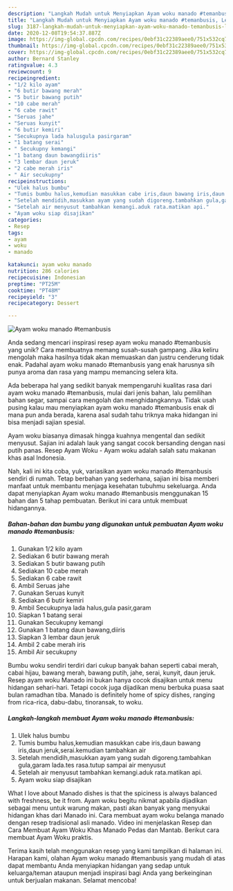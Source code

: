 ```yaml
---
description: "Langkah Mudah untuk Menyiapkan Ayam woku manado #temanbusis, Lezat"
title: "Langkah Mudah untuk Menyiapkan Ayam woku manado #temanbusis, Lezat"
slug: 3187-langkah-mudah-untuk-menyiapkan-ayam-woku-manado-temanbusis-lezat
date: 2020-12-08T19:54:37.887Z
image: https://img-global.cpcdn.com/recipes/0ebf31c22389aee0/751x532cq70/ayam-woku-manado-temanbusis-foto-resep-utama.jpg
thumbnail: https://img-global.cpcdn.com/recipes/0ebf31c22389aee0/751x532cq70/ayam-woku-manado-temanbusis-foto-resep-utama.jpg
cover: https://img-global.cpcdn.com/recipes/0ebf31c22389aee0/751x532cq70/ayam-woku-manado-temanbusis-foto-resep-utama.jpg
author: Bernard Stanley
ratingvalue: 4.3
reviewcount: 9
recipeingredient:
- "1/2 kilo ayam"
- "6 butir bawang merah"
- "5 butir bawang putih"
- "10 cabe merah"
- "6 cabe rawit"
- "Seruas jahe"
- "Seruas kunyit"
- "6 butir kemiri"
- "Secukupnya lada halusgula pasirgaram"
- "1 batang serai"
- " Secukupny kemangi"
- "1 batang daun bawangdiiris"
- "3 lembar daun jeruk"
- "2 cabe merah iris"
- " Air secukupny"
recipeinstructions:
- "Ulek halus bumbu"
- "Tumis bumbu halus,kemudian masukkan cabe iris,daun bawang iris,daun jeruk,serai.kemudian tambahkan air"
- "Setelah mendidih,masukkan ayam yang sudah digoreng.tambahkan gula,garam lada.tes rasa.tutup sampai air menyusut"
- "Setelah air menyusut tambahkan kemangi.aduk rata.matikan api."
- "Ayam woku siap disajikan"
categories:
- Resep
tags:
- ayam
- woku
- manado

katakunci: ayam woku manado 
nutrition: 286 calories
recipecuisine: Indonesian
preptime: "PT25M"
cooktime: "PT48M"
recipeyield: "3"
recipecategory: Dessert

---
```



![Ayam woku manado #temanbusis](https://img-global.cpcdn.com/recipes/0ebf31c22389aee0/751x532cq70/ayam-woku-manado-temanbusis-foto-resep-utama.jpg)

Anda sedang mencari inspirasi resep ayam woku manado #temanbusis yang unik? Cara membuatnya memang susah-susah gampang. Jika keliru mengolah maka hasilnya tidak akan memuaskan dan justru cenderung tidak enak. Padahal ayam woku manado #temanbusis yang enak harusnya sih punya aroma dan rasa yang mampu memancing selera kita.

Ada beberapa hal yang sedikit banyak mempengaruhi kualitas rasa dari ayam woku manado #temanbusis, mulai dari jenis bahan, lalu pemilihan bahan segar, sampai cara mengolah dan menghidangkannya. Tidak usah pusing kalau mau menyiapkan ayam woku manado #temanbusis enak di mana pun anda berada, karena asal sudah tahu triknya maka hidangan ini bisa menjadi sajian spesial.

Ayam woku biasanya dimasak hingga kuahnya mengental dan sedikit menyusut. Sajian ini adalah lauk yang sangat cocok bersanding dengan nasi putih panas. Resep Ayam Woku - Ayam woku adalah salah satu makanan khas asal Indonesia.


Nah, kali ini kita coba, yuk, variasikan ayam woku manado #temanbusis sendiri di rumah. Tetap berbahan yang sederhana, sajian ini bisa memberi manfaat untuk membantu menjaga kesehatan tubuhmu sekeluarga. Anda dapat menyiapkan Ayam woku manado #temanbusis menggunakan 15 bahan dan 5 tahap pembuatan. Berikut ini cara untuk membuat hidangannya.

<!--inarticleads1-->

##### Bahan-bahan dan bumbu yang digunakan untuk pembuatan Ayam woku manado #temanbusis:

1. Gunakan 1/2 kilo ayam
1. Sediakan 6 butir bawang merah
1. Sediakan 5 butir bawang putih
1. Sediakan 10 cabe merah
1. Sediakan 6 cabe rawit
1. Ambil Seruas jahe
1. Gunakan Seruas kunyit
1. Sediakan 6 butir kemiri
1. Ambil Secukupnya lada halus,gula pasir,garam
1. Siapkan 1 batang serai
1. Gunakan  Secukupny kemangi
1. Gunakan 1 batang daun bawang,diiris
1. Siapkan 3 lembar daun jeruk
1. Ambil 2 cabe merah iris
1. Ambil  Air secukupny


Bumbu woku sendiri terdiri dari cukup banyak bahan seperti cabai merah, cabai hijau, bawang merah, bawang putih, jahe, serai, kunyit, daun jeruk. Resep ayam woku Manado ini bukan hanya cocok disajikan untuk menu hidangan sehari-hari. Tetapi cocok juga dijadikan menu berbuka puasa saat bulan ramadhan tiba. Manado is definitely home of spicy dishes, ranging from rica-rica, dabu-dabu, tinoransak, to woku. 

<!--inarticleads2-->

##### Langkah-langkah membuat Ayam woku manado #temanbusis:

1. Ulek halus bumbu
1. Tumis bumbu halus,kemudian masukkan cabe iris,daun bawang iris,daun jeruk,serai.kemudian tambahkan air
1. Setelah mendidih,masukkan ayam yang sudah digoreng.tambahkan gula,garam lada.tes rasa.tutup sampai air menyusut
1. Setelah air menyusut tambahkan kemangi.aduk rata.matikan api.
1. Ayam woku siap disajikan


What I love about Manado dishes is that the spiciness is always balanced with freshness, be it from. Ayam woku begitu nikmat apabila dijadikan sebagai menu untuk warung makan, pasti akan banyak yang menyukai hidangan khas dari Manado ini. Cara membuat ayam woku belanga manado dengan resep tradisional asli manado. Video ini menjelaskan Resep dan Cara Membuat Ayam Woku Khas Manado Pedas dan Mantab. Berikut cara membuat Ayam Woku praktis. 

Terima kasih telah menggunakan resep yang kami tampilkan di halaman ini. Harapan kami, olahan Ayam woku manado #temanbusis yang mudah di atas dapat membantu Anda menyiapkan hidangan yang sedap untuk keluarga/teman ataupun menjadi inspirasi bagi Anda yang berkeinginan untuk berjualan makanan. Selamat mencoba!

